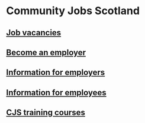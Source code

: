 # Community Jobs Scotland

## [Job vacancies](http://jobs.scvo.org.uk/)

## [Become an employer](information-for-employers/become-an-employer.md)

## [Information for employers](information-for-employers/index.md)

## [Information for employees](information-for-employees.md)

## [CJS training courses](CJS-training.md)

